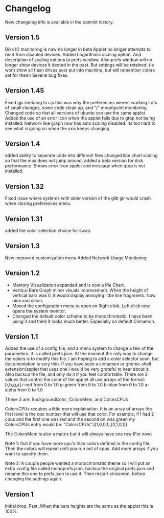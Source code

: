 Changelog
=========

New changelog info is available in the commit history.

Version 1.5
-----------
Disk IO monitoring is now no longer in beta
Applet no longer attempts to read from disabled devices.
Added Logarithmic scaling option. And description of scaling options to prefs window.
Also prefs window will no longer show devices it dected in the past. But settings will be retained.
  (ie wont show all flash drives ever put into machine, but will remember colors set for them)
Several bug fixes.

Version 1.45
-----------
Fixed gjs shebang to cjs this was why the preferences werent working
Lots of small changes, some code clean up, and "/" mountpoint monitoring
Changed code so that all versions of ubuntu can use the same applet
Added the use of an error icon when the applet fails due to gtop not being installed.
Network line graph now has auto scaling disabled. Its too hard to see what is going on when the axis keeps changing.

Version 1.4
-----------
added ability to seperate code into different files
changed line chart scaling so that the max does not jump around.
added a beta version for disk performance.
Shows error icon applet and message when gtop is not installed.

Version 1.32
-----------
Fixed issue where systems with older version of the glib gir would crash when closing preferences menu.

Version 1.31
-----------
added the color selection choice for swap.

Version 1.3
-----------
New improved customization menu
Added Network Usage Monitoring

Version 1.2
------------
* Memory Visualization expanded and is now a Pie Chart.
* Vertical Bars Graph minor visuals improvement. When the height of vertical bars was 0, it would display annoying little line fragments. Now nice and clean.
* Moved the configuration menu to open on Right click. Left click now opens the system monitor.
* Changed the default color scheme to be monochromatic. I have been using it and think it looks much better. Especially on default Cinnamon.

Version 1.1
-----------
Added the use of a config file, and a menu system to change a few of the parameters. It is called prefs.json.
At the moment the only way to change the colors is to modify this file. I am hoping to add a color selector soon, but documentation is very thin.
If you have seen a cinnamon or gnome-shell extension/applet that uses one I would be very grateful to hear about it.
Also backup the file, and only do it if you feel comfortable.
There are 3 values that control the color of the applet all use arrays of the format:
[r,b,g,a]
r-red from 0 to 1.0
g-green from 0 to 1.0
b-blue from 0 to 1.0
a-alpha from 0 to 1.0

These 3 are: BackgroundColor, ColorsMem, and ColorsCPUs

ColorsCPUs requires a little more explaination. It is an array of arrays the first level is the cpu number that will use that color. For example,
if I had 2 cpus and the first one was red and the second on was green my ColorsCPUs entry would be:
"ColorsCPUs":[[1,0,0,1],[0,1,0,1]]

The ColorsMem is also a matrix but it will always have one row.(For now)

Note 1: that if you have more cpu's than colors defined in the config file.
Then the colors will repeat until you run out of cpus. Add more arrays if you want to specify them.

Note 2: A couple people wanted a monochromatic theme so I will put an extra config file called monoprefs.json.
backup the original prefs.json and rename this one to prefs.json to use it. Then restart cinnamon, before changing the settings again.

Version 1
---------
Initial drop. Psst..When tha bars heights are the same as the applet this is 100%.